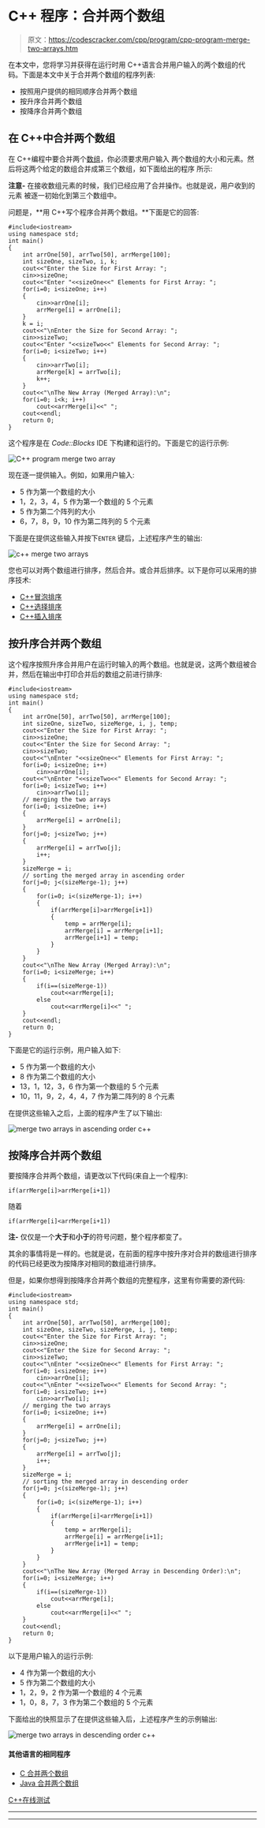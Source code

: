 # C++ 程序：合并两个数组

> 原文：<https://codescracker.com/cpp/program/cpp-program-merge-two-arrays.htm>

在本文中，您将学习并获得在运行时用 C++语言合并用户输入的两个数组的代码。下面是本文中关于合并两个数组的程序列表:

*   按照用户提供的相同顺序合并两个数组
*   按升序合并两个数组
*   按降序合并两个数组

## 在 C++中合并两个数组

在 C++编程中要合并两个[数组](/cpp/cpp-arrays.htm)，你必须要求用户输入 两个数组的大小和元素。然后将这两个给定的数组合并成第三个数组，如下面给出的程序 所示:

**注意-** 在接收数组元素的时候，我们已经应用了合并操作。也就是说，用户收到的元素 被逐一初始化到第三个数组中。

问题是，**用 C++写个程序合并两个数组。**下面是它的回答:

```
#include<iostream>
using namespace std;
int main()
{
    int arrOne[50], arrTwo[50], arrMerge[100];
	int sizeOne, sizeTwo, i, k;
    cout<<"Enter the Size for First Array: ";
    cin>>sizeOne;
    cout<<"Enter "<<sizeOne<<" Elements for First Array: ";
    for(i=0; i<sizeOne; i++)
    {
        cin>>arrOne[i];
        arrMerge[i] = arrOne[i];
    }
    k = i;
    cout<<"\nEnter the Size for Second Array: ";
    cin>>sizeTwo;
    cout<<"Enter "<<sizeTwo<<" Elements for Second Array: ";
    for(i=0; i<sizeTwo; i++)
    {
        cin>>arrTwo[i];
        arrMerge[k] = arrTwo[i];
        k++;
    }
    cout<<"\nThe New Array (Merged Array):\n";
    for(i=0; i<k; i++)
        cout<<arrMerge[i]<<" ";
    cout<<endl;
    return 0;
}
```

这个程序是在 *Code::Blocks* IDE 下构建和运行的。下面是它的运行示例:

![C++ program merge two array](img/1553181d76b8e9a9e76aeb6103a7f389.png)

现在逐一提供输入。例如，如果用户输入:

*   5 作为第一个数组的大小
*   1，2，3，4，5 作为第一个数组的 5 个元素
*   5 作为第二个阵列的大小
*   6，7，8，9，10 作为第二阵列的 5 个元素

下面是在提供这些输入并按下`ENTER` 键后，上述程序产生的输出:

![c++ merge two arrays](img/6218c96dcdfa9df6b6a2530a52d07602.png)

您也可以对两个数组进行排序，然后合并。或合并后排序。以下是你可以采用的排序技术:

*   [C++冒泡排序](/cpp/program/cpp-program-bubble-sort.htm)
*   [C++选择排序](/cpp/program/cpp-program-selection-sort.htm)
*   [C++插入排序](/cpp/program/cpp-program-Insertion-sort.htm)

## 按升序合并两个数组

这个程序按照升序合并用户在运行时输入的两个数组。也就是说，这两个数组被合并，然后在输出中打印合并后的数组之前进行排序:

```
#include<iostream>
using namespace std;
int main()
{
    int arrOne[50], arrTwo[50], arrMerge[100];
    int sizeOne, sizeTwo, sizeMerge, i, j, temp;
    cout<<"Enter the Size for First Array: ";
    cin>>sizeOne;
    cout<<"Enter the Size for Second Array: ";
    cin>>sizeTwo;
    cout<<"\nEnter "<<sizeOne<<" Elements for First Array: ";
    for(i=0; i<sizeOne; i++)
        cin>>arrOne[i];
    cout<<"\nEnter "<<sizeTwo<<" Elements for Second Array: ";
    for(i=0; i<sizeTwo; i++)
        cin>>arrTwo[i];
    // merging the two arrays
    for(i=0; i<sizeOne; i++)
    {
        arrMerge[i] = arrOne[i];
    }
    for(j=0; j<sizeTwo; j++)
    {
        arrMerge[i] = arrTwo[j];
        i++;
    }
    sizeMerge = i;
    // sorting the merged array in ascending order
    for(j=0; j<(sizeMerge-1); j++)
    {
        for(i=0; i<(sizeMerge-1); i++)
        {
            if(arrMerge[i]>arrMerge[i+1])
            {
                temp = arrMerge[i];
                arrMerge[i] = arrMerge[i+1];
                arrMerge[i+1] = temp;
            }
        }
    }
    cout<<"\nThe New Array (Merged Array):\n";
    for(i=0; i<sizeMerge; i++)
    {
        if(i==(sizeMerge-1))
            cout<<arrMerge[i];
        else
            cout<<arrMerge[i]<<" ";
    }
    cout<<endl;
    return 0;
}
```

下面是它的运行示例，用户输入如下:

*   5 作为第一个数组的大小
*   8 作为第二个数组的大小
*   13，1，12，3，6 作为第一个数组的 5 个元素
*   10，11，9，2，4，4，7 作为第二阵列的 8 个元素

在提供这些输入之后，上面的程序产生了以下输出:

![merge two arrays in ascending order c++](img/d36049f3577e8fbe89179b871abaf331.png)

## 按降序合并两个数组

要按降序合并两个数组，请更改以下代码(来自上一个程序):

```
if(arrMerge[i]>arrMerge[i+1])
```

随着

```
if(arrMerge[i]<arrMerge[i+1])
```

**注-** 仅仅是一个**大于**和**小于**的符号问题，整个程序都变了。

其余的事情将是一样的。也就是说，在前面的程序中按升序对合并的数组进行排序的代码已经更改为按降序对相同的数组进行排序。

但是，如果你想得到按降序合并两个数组的完整程序，这里有你需要的源代码:

```
#include<iostream>
using namespace std;
int main()
{
    int arrOne[50], arrTwo[50], arrMerge[100];
    int sizeOne, sizeTwo, sizeMerge, i, j, temp;
    cout<<"Enter the Size for First Array: ";
    cin>>sizeOne;
    cout<<"Enter the Size for Second Array: ";
    cin>>sizeTwo;
    cout<<"\nEnter "<<sizeOne<<" Elements for First Array: ";
    for(i=0; i<sizeOne; i++)
        cin>>arrOne[i];
    cout<<"\nEnter "<<sizeTwo<<" Elements for Second Array: ";
    for(i=0; i<sizeTwo; i++)
        cin>>arrTwo[i];
    // merging the two arrays
    for(i=0; i<sizeOne; i++)
    {
        arrMerge[i] = arrOne[i];
    }
    for(j=0; j<sizeTwo; j++)
    {
        arrMerge[i] = arrTwo[j];
        i++;
    }
    sizeMerge = i;
    // sorting the merged array in descending order
    for(j=0; j<(sizeMerge-1); j++)
    {
        for(i=0; i<(sizeMerge-1); i++)
        {
            if(arrMerge[i]<arrMerge[i+1])
            {
                temp = arrMerge[i];
                arrMerge[i] = arrMerge[i+1];
                arrMerge[i+1] = temp;
            }
        }
    }
    cout<<"\nThe New Array (Merged Array in Descending Order):\n";
    for(i=0; i<sizeMerge; i++)
    {
        if(i==(sizeMerge-1))
            cout<<arrMerge[i];
        else
            cout<<arrMerge[i]<<" ";
    }
    cout<<endl;
    return 0;
}
```

以下是用户输入的运行示例:

*   4 作为第一个数组的大小
*   5 作为第二个数组的大小
*   1，2，9，2 作为第一个数组的 4 个元素
*   1，0，8，7，3 作为第二个数组的 5 个元素

下面给出的快照显示了在提供这些输入后，上述程序产生的示例输出:

![merge two arrays in descending order c++](img/a809045f75a35fea22a74c7eefa6bb58.png)

#### 其他语言的相同程序

*   [C 合并两个数组](/c/program/c-program-merge-two-arrays.htm)
*   [Java 合并两个数组](/java/program/java-program-merge-two-arrays.htm)

[C++在线测试](/exam/showtest.php?subid=3)

* * *

* * *